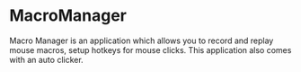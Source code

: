 # MacroManager
Macro Manager is an application which allows you to record and replay mouse macros, setup hotkeys for mouse clicks. This application also comes with an auto clicker.
